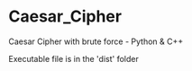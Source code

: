 # Caesar_Cipher
Caesar Cipher with brute force - Python & C++

Executable file is in the 'dist' folder
